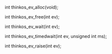 int thinkos\_ev\_alloc(void);

int thinkos\_ev\_free(int ev);

int thinkos\_ev\_wait(int ev);

int thinkos\_ev\_timedwait(int ev, unsigned int ms);

int thinkos\_ev\_raise(int ev);